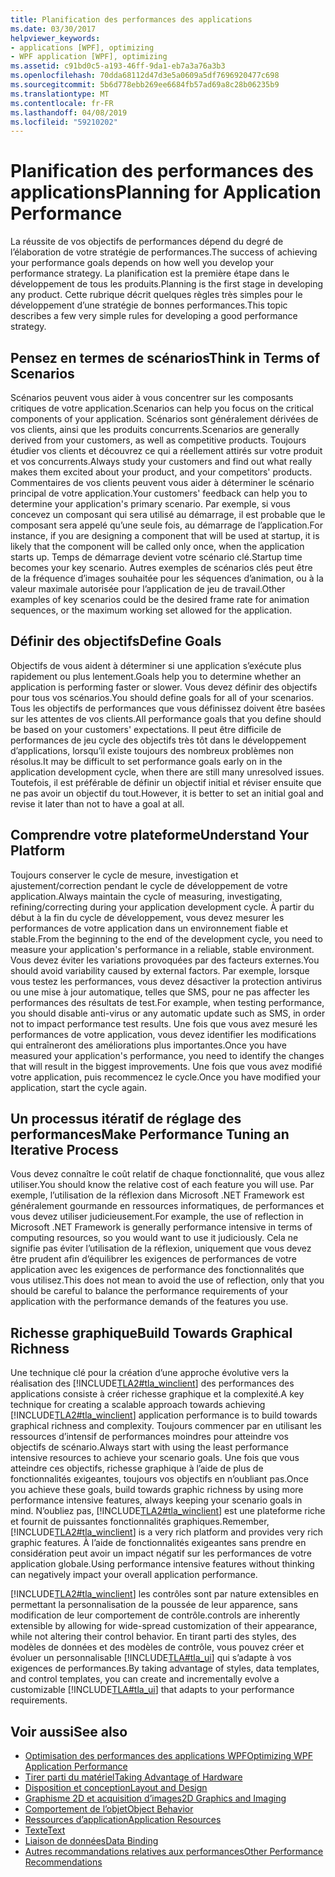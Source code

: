 ```yaml
---
title: Planification des performances des applications
ms.date: 03/30/2017
helpviewer_keywords:
- applications [WPF], optimizing
- WPF application [WPF], optimizing
ms.assetid: c91bd0c5-a193-46ff-9da1-eb7a3a76a3b3
ms.openlocfilehash: 70dda68112d47d3e5a0609a5df7696920477c698
ms.sourcegitcommit: 5b6d778ebb269ee6684fb57ad69a8c28b06235b9
ms.translationtype: MT
ms.contentlocale: fr-FR
ms.lasthandoff: 04/08/2019
ms.locfileid: "59210202"
---
```

# <a name="planning-for-application-performance"></a><span data-ttu-id="b7932-102">Planification des performances des applications</span><span class="sxs-lookup"><span data-stu-id="b7932-102">Planning for Application Performance</span></span>
<span data-ttu-id="b7932-103">La réussite de vos objectifs de performances dépend du degré de l’élaboration de votre stratégie de performances.</span><span class="sxs-lookup"><span data-stu-id="b7932-103">The success of achieving your performance goals depends on how well you develop your performance strategy.</span></span> <span data-ttu-id="b7932-104">La planification est la première étape dans le développement de tous les produits.</span><span class="sxs-lookup"><span data-stu-id="b7932-104">Planning is the first stage in developing any product.</span></span> <span data-ttu-id="b7932-105">Cette rubrique décrit quelques règles très simples pour le développement d’une stratégie de bonnes performances.</span><span class="sxs-lookup"><span data-stu-id="b7932-105">This topic describes a few very simple rules for developing a good performance strategy.</span></span>  
  
## <a name="think-in-terms-of-scenarios"></a><span data-ttu-id="b7932-106">Pensez en termes de scénarios</span><span class="sxs-lookup"><span data-stu-id="b7932-106">Think in Terms of Scenarios</span></span>  
 <span data-ttu-id="b7932-107">Scénarios peuvent vous aider à vous concentrer sur les composants critiques de votre application.</span><span class="sxs-lookup"><span data-stu-id="b7932-107">Scenarios can help you focus on the critical components of your application.</span></span> <span data-ttu-id="b7932-108">Scénarios sont généralement dérivées de vos clients, ainsi que les produits concurrents.</span><span class="sxs-lookup"><span data-stu-id="b7932-108">Scenarios are generally derived from your customers, as well as competitive products.</span></span> <span data-ttu-id="b7932-109">Toujours étudier vos clients et découvrez ce qui a réellement attirés sur votre produit et vos concurrents.</span><span class="sxs-lookup"><span data-stu-id="b7932-109">Always study your customers and find out what really makes them excited about your product, and your competitors' products.</span></span> <span data-ttu-id="b7932-110">Commentaires de vos clients peuvent vous aider à déterminer le scénario principal de votre application.</span><span class="sxs-lookup"><span data-stu-id="b7932-110">Your customers' feedback can help you to determine your application's primary scenario.</span></span> <span data-ttu-id="b7932-111">Par exemple, si vous concevez un composant qui sera utilisé au démarrage, il est probable que le composant sera appelé qu’une seule fois, au démarrage de l’application.</span><span class="sxs-lookup"><span data-stu-id="b7932-111">For instance, if you are designing a component that will be used at startup, it is likely that the component will be called only once, when the application starts up.</span></span> <span data-ttu-id="b7932-112">Temps de démarrage devient votre scénario clé.</span><span class="sxs-lookup"><span data-stu-id="b7932-112">Startup time becomes your key scenario.</span></span> <span data-ttu-id="b7932-113">Autres exemples de scénarios clés peut être de la fréquence d’images souhaitée pour les séquences d’animation, ou à la valeur maximale autorisée pour l’application de jeu de travail.</span><span class="sxs-lookup"><span data-stu-id="b7932-113">Other examples of key scenarios could be the desired frame rate for animation sequences, or the maximum working set allowed for the application.</span></span>  
  
## <a name="define-goals"></a><span data-ttu-id="b7932-114">Définir des objectifs</span><span class="sxs-lookup"><span data-stu-id="b7932-114">Define Goals</span></span>  
 <span data-ttu-id="b7932-115">Objectifs de vous aident à déterminer si une application s’exécute plus rapidement ou plus lentement.</span><span class="sxs-lookup"><span data-stu-id="b7932-115">Goals help you to determine whether an application is performing faster or slower.</span></span> <span data-ttu-id="b7932-116">Vous devez définir des objectifs pour tous vos scénarios.</span><span class="sxs-lookup"><span data-stu-id="b7932-116">You should define goals for all of your scenarios.</span></span> <span data-ttu-id="b7932-117">Tous les objectifs de performances que vous définissez doivent être basées sur les attentes de vos clients.</span><span class="sxs-lookup"><span data-stu-id="b7932-117">All performance goals that you define should be based on your customers' expectations.</span></span> <span data-ttu-id="b7932-118">Il peut être difficile de performances de jeu cycle des objectifs très tôt dans le développement d’applications, lorsqu’il existe toujours des nombreux problèmes non résolus.</span><span class="sxs-lookup"><span data-stu-id="b7932-118">It may be difficult to set performance goals early on in the application development cycle, when there are still many unresolved issues.</span></span> <span data-ttu-id="b7932-119">Toutefois, il est préférable de définir un objectif initial et réviser ensuite que ne pas avoir un objectif du tout.</span><span class="sxs-lookup"><span data-stu-id="b7932-119">However, it is better to set an initial goal and revise it later than not to have a goal at all.</span></span>  
  
## <a name="understand-your-platform"></a><span data-ttu-id="b7932-120">Comprendre votre plateforme</span><span class="sxs-lookup"><span data-stu-id="b7932-120">Understand Your Platform</span></span>  
 <span data-ttu-id="b7932-121">Toujours conserver le cycle de mesure, investigation et ajustement/correction pendant le cycle de développement de votre application.</span><span class="sxs-lookup"><span data-stu-id="b7932-121">Always maintain the cycle of measuring, investigating, refining/correcting during your application development cycle.</span></span> <span data-ttu-id="b7932-122">À partir du début à la fin du cycle de développement, vous devez mesurer les performances de votre application dans un environnement fiable et stable.</span><span class="sxs-lookup"><span data-stu-id="b7932-122">From the beginning to the end of the development cycle, you need to measure your application's performance in a reliable, stable environment.</span></span> <span data-ttu-id="b7932-123">Vous devez éviter les variations provoquées par des facteurs externes.</span><span class="sxs-lookup"><span data-stu-id="b7932-123">You should avoid variability caused by external factors.</span></span> <span data-ttu-id="b7932-124">Par exemple, lorsque vous testez les performances, vous devez désactiver la protection antivirus ou une mise à jour automatique, telles que SMS, pour ne pas affecter les performances des résultats de test.</span><span class="sxs-lookup"><span data-stu-id="b7932-124">For example, when testing performance, you should disable anti-virus or any automatic update such as SMS, in order not to impact performance test results.</span></span> <span data-ttu-id="b7932-125">Une fois que vous avez mesuré les performances de votre application, vous devez identifier les modifications qui entraîneront des améliorations plus importantes.</span><span class="sxs-lookup"><span data-stu-id="b7932-125">Once you have measured your application's performance, you need to identify the changes that will result in the biggest improvements.</span></span> <span data-ttu-id="b7932-126">Une fois que vous avez modifié votre application, puis recommencez le cycle.</span><span class="sxs-lookup"><span data-stu-id="b7932-126">Once you have modified your application, start the cycle again.</span></span>  
  
## <a name="make-performance-tuning-an-iterative-process"></a><span data-ttu-id="b7932-127">Un processus itératif de réglage des performances</span><span class="sxs-lookup"><span data-stu-id="b7932-127">Make Performance Tuning an Iterative Process</span></span>  
 <span data-ttu-id="b7932-128">Vous devez connaître le coût relatif de chaque fonctionnalité, que vous allez utiliser.</span><span class="sxs-lookup"><span data-stu-id="b7932-128">You should know the relative cost of each feature you will use.</span></span> <span data-ttu-id="b7932-129">Par exemple, l’utilisation de la réflexion dans Microsoft .NET Framework est généralement gourmande en ressources informatiques, de performances et vous devez utiliser judicieusement.</span><span class="sxs-lookup"><span data-stu-id="b7932-129">For example, the use of reflection in Microsoft .NET Framework is generally performance intensive in terms of computing resources, so you would want to use it judiciously.</span></span> <span data-ttu-id="b7932-130">Cela ne signifie pas éviter l’utilisation de la réflexion, uniquement que vous devez être prudent afin d’équilibrer les exigences de performances de votre application avec les exigences de performance des fonctionnalités que vous utilisez.</span><span class="sxs-lookup"><span data-stu-id="b7932-130">This does not mean to avoid the use of reflection, only that you should be careful to balance the performance requirements of your application with the performance demands of the features you use.</span></span>  
  
## <a name="build-towards-graphical-richness"></a><span data-ttu-id="b7932-131">Richesse graphique</span><span class="sxs-lookup"><span data-stu-id="b7932-131">Build Towards Graphical Richness</span></span>  
 <span data-ttu-id="b7932-132">Une technique clé pour la création d’une approche évolutive vers la réalisation des [!INCLUDE[TLA2#tla_winclient](../../../../includes/tla2sharptla-winclient-md.md)] des performances des applications consiste à créer richesse graphique et la complexité.</span><span class="sxs-lookup"><span data-stu-id="b7932-132">A key technique for creating a scalable approach towards achieving [!INCLUDE[TLA2#tla_winclient](../../../../includes/tla2sharptla-winclient-md.md)] application performance is to build towards graphical richness and complexity.</span></span> <span data-ttu-id="b7932-133">Toujours commencer par en utilisant les ressources d’intensif de performances moindres pour atteindre vos objectifs de scénario.</span><span class="sxs-lookup"><span data-stu-id="b7932-133">Always start with using the least performance intensive resources to achieve your scenario goals.</span></span> <span data-ttu-id="b7932-134">Une fois que vous atteindre ces objectifs, richesse graphique à l’aide de plus de fonctionnalités exigeantes, toujours vos objectifs en n’oubliant pas.</span><span class="sxs-lookup"><span data-stu-id="b7932-134">Once you achieve these goals, build towards graphic richness by using more performance intensive features, always keeping your scenario goals in mind.</span></span> <span data-ttu-id="b7932-135">N’oubliez pas, [!INCLUDE[TLA2#tla_winclient](../../../../includes/tla2sharptla-winclient-md.md)] est une plateforme riche et fournit de puissantes fonctionnalités graphiques.</span><span class="sxs-lookup"><span data-stu-id="b7932-135">Remember, [!INCLUDE[TLA2#tla_winclient](../../../../includes/tla2sharptla-winclient-md.md)] is a very rich platform and provides very rich graphic features.</span></span> <span data-ttu-id="b7932-136">À l’aide de fonctionnalités exigeantes sans prendre en considération peut avoir un impact négatif sur les performances de votre application globale.</span><span class="sxs-lookup"><span data-stu-id="b7932-136">Using performance intensive features without thinking can negatively impact your overall application performance.</span></span>  
  
 [!INCLUDE[TLA2#tla_winclient](../../../../includes/tla2sharptla-winclient-md.md)] <span data-ttu-id="b7932-137">les contrôles sont par nature extensibles en permettant la personnalisation de la poussée de leur apparence, sans modification de leur comportement de contrôle.</span><span class="sxs-lookup"><span data-stu-id="b7932-137">controls are inherently extensible by allowing for wide-spread customization of their appearance, while not altering their control behavior.</span></span> <span data-ttu-id="b7932-138">En tirant parti des styles, des modèles de données et des modèles de contrôle, vous pouvez créer et évoluer un personnalisable [!INCLUDE[TLA#tla_ui](../../../../includes/tlasharptla-ui-md.md)] qui s’adapte à vos exigences de performances.</span><span class="sxs-lookup"><span data-stu-id="b7932-138">By taking advantage of styles, data templates, and control templates, you can create and incrementally evolve a customizable [!INCLUDE[TLA#tla_ui](../../../../includes/tlasharptla-ui-md.md)] that adapts to your performance requirements.</span></span>  
  
## <a name="see-also"></a><span data-ttu-id="b7932-139">Voir aussi</span><span class="sxs-lookup"><span data-stu-id="b7932-139">See also</span></span>

- [<span data-ttu-id="b7932-140">Optimisation des performances des applications WPF</span><span class="sxs-lookup"><span data-stu-id="b7932-140">Optimizing WPF Application Performance</span></span>](optimizing-wpf-application-performance.md)
- [<span data-ttu-id="b7932-141">Tirer parti du matériel</span><span class="sxs-lookup"><span data-stu-id="b7932-141">Taking Advantage of Hardware</span></span>](optimizing-performance-taking-advantage-of-hardware.md)
- [<span data-ttu-id="b7932-142">Disposition et conception</span><span class="sxs-lookup"><span data-stu-id="b7932-142">Layout and Design</span></span>](optimizing-performance-layout-and-design.md)
- [<span data-ttu-id="b7932-143">Graphisme 2D et acquisition d’images</span><span class="sxs-lookup"><span data-stu-id="b7932-143">2D Graphics and Imaging</span></span>](optimizing-performance-2d-graphics-and-imaging.md)
- [<span data-ttu-id="b7932-144">Comportement de l’objet</span><span class="sxs-lookup"><span data-stu-id="b7932-144">Object Behavior</span></span>](optimizing-performance-object-behavior.md)
- [<span data-ttu-id="b7932-145">Ressources d’application</span><span class="sxs-lookup"><span data-stu-id="b7932-145">Application Resources</span></span>](optimizing-performance-application-resources.md)
- [<span data-ttu-id="b7932-146">Texte</span><span class="sxs-lookup"><span data-stu-id="b7932-146">Text</span></span>](optimizing-performance-text.md)
- [<span data-ttu-id="b7932-147">Liaison de données</span><span class="sxs-lookup"><span data-stu-id="b7932-147">Data Binding</span></span>](optimizing-performance-data-binding.md)
- [<span data-ttu-id="b7932-148">Autres recommandations relatives aux performances</span><span class="sxs-lookup"><span data-stu-id="b7932-148">Other Performance Recommendations</span></span>](optimizing-performance-other-recommendations.md)

